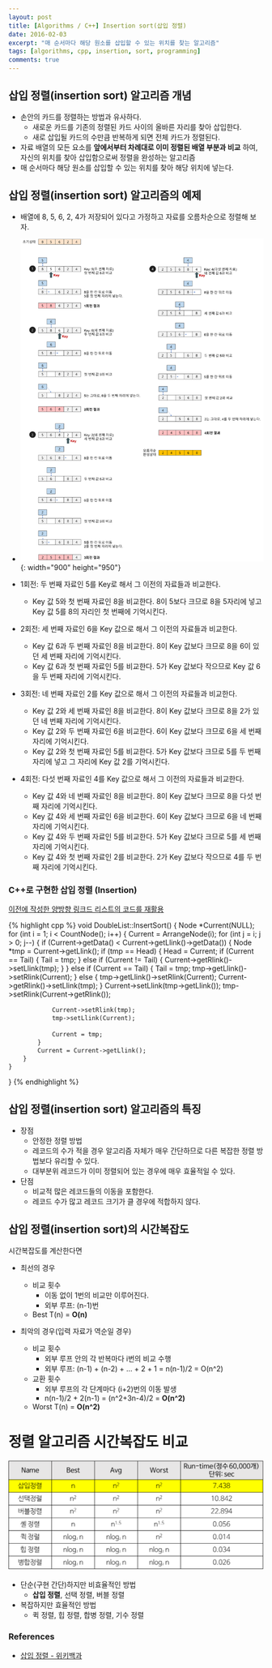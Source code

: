 ```yaml
---
layout: post
title: [Algorithms / C++] Insertion sort(삽입 정렬)
date: 2016-02-03
excerpt: "매 순서마다 해당 원소를 삽입할 수 있는 위치를 찾는 알고리즘"
tags: [algorithms, cpp, insertion, sort, programming]
comments: true
---
```


## 삽입 정렬(insertion sort) 알고리즘 개념
* 손안의 카드를 정렬하는 방법과 유사하다.
  * 새로운 카드를 기존의 정렬된 카드 사이의 올바른 자리를 찾아 삽입한다.
  * 새로 삽입될 카드의 수만큼 반복하게 되면 전체 카드가 정렬된다.
* 자료 배열의 모든 요소를 **앞에서부터 차례대로 이미 정렬된 배열 부분과 비교** 하여, 자신의 위치를 찾아 삽입함으로써 정렬을 완성하는 알고리즘
* 매 순서마다 해당 원소를 삽입할 수 있는 위치를 찾아 해당 위치에 넣는다.


## 삽입 정렬(insertion sort) 알고리즘의 예제
* 배열에 8, 5, 6, 2, 4가 저장되어 있다고 가정하고 자료를 오름차순으로 정렬해 보자.

* ![](/images/algorithms/insertion_sort/insertion-sort.png){: width="900" height="950"}

* 1회전: 두 번째 자료인 5를 Key로 해서 그 이전의 자료들과 비교한다.
  - Key 값 5와 첫 번째 자료인 8을 비교한다. 8이 5보다 크므로 8을 5자리에 넣고 Key 값 5를 8의 자리인 첫 번째에 기억시킨다.
* 2회전: 세 번째 자료인 6을 Key 값으로 해서 그 이전의 자료들과 비교한다.
  - Key 값 6과 두 번째 자료인 8을 비교한다. 8이 Key 값보다 크므로 8을 6이 있던 세 번째 자리에 기억시킨다.
  - Key 값 6과 첫 번째 자료인 5를 비교한다. 5가 Key 값보다 작으므로 Key 값 6을 두 번째 자리에 기억시킨다.
* 3회전: 네 번째 자료인 2를 Key 값으로 해서 그 이전의 자료들과 비교한다.
  - Key 값 2와 세 번째 자료인 8을 비교한다. 8이 Key 값보다 크므로 8을 2가 있던 네 번째 자리에 기억시킨다.
  - Key 값 2와 두 번째 자료인 6을 비교한다. 6이 Key 값보다 크므로 6을 세 번째 자리에 기억시킨다.
  - Key 값 2와 첫 번째 자료인 5를 비교한다. 5가 Key 값보다 크므로 5를 두 번째 자리에 넣고 그 자리에 Key 값 2를 기억시킨다.
* 4회전: 다섯 번째 자료인 4를 Key 값으로 해서 그 이전의 자료들과 비교한다.
  - Key 값 4와 네 번째 자료인 8을 비교한다. 8이 Key 값보다 크므로 8을 다섯 번째 자리에 기억시킨다.
  - Key 값 4와 세 번째 자료인 6을 비교한다. 6이 Key 값보다 크므로 6을 네 번째 자리에 기억시킨다.
  - Key 값 4와 두 번째 자료인 5를 비교한다. 5가 Key 값보다 크므로 5를 세 번째 자리에 기억시킨다.
  - Key 값 4와 첫 번째 자료인 2를 비교한다. 2가 Key 값보다 작으므로 4를 두 번째 자리에 기억시킨다.

### C++로 구현한 삽입 정렬 (Insertion)
[이전에 작성한 양방향 링크드 리스트의 코드를 재활용](https://kyungryeol1101.github.io/data-structures-linked-list-array/)

{% highlight cpp %}
void DoubleList::InsertSort() {
	Node *Current(NULL);
	for (int i = 1; i < CountNode(); i++) {
		Current = ArrangeNode(i);
		for (int j = i; j > 0; j--) {
			if (Current->getData() < Current->getLlink()->getData()) {
				Node *tmp = Current->getLlink();
				if (tmp == Head) {
					Head = Current;
					if (Current == Tail) {
						Tail = tmp;
					}
					else if (Current != Tail) {
						Current->getRlink()->setLlink(tmp);
					}
				}
				else if (Current == Tail) {
					Tail = tmp;
					tmp->getLlink()->setRlink(Current);
				}
				else {
					tmp->getLlink()->setRlink(Current);
					Current->getRlink()->setLlink(tmp);
				}
				Current->setLlink(tmp->getLlink());
				tmp->setRlink(Current->getRlink());

				Current->setRlink(tmp);
				tmp->setLlink(Current);

				Current = tmp;
			}
			Current = Current->getLlink();
		}
	}
}
{% endhighlight %}

## 삽입 정렬(insertion sort) 알고리즘의 특징
* 장점
  * 안정한 정렬 방법
  * 레코드의 수가 적을 경우 알고리즘 자체가 매우 간단하므로 다른 복잡한 정렬 방법보다 유리할 수 있다.
  * 대부분위 레코드가 이미 정렬되어 있는 경우에 매우 효율적일 수 있다.
* 단점
  * 비교적 많은 레코드들의 이동을 포함한다.
  * 레코드 수가 많고 레코드 크기가 클 경우에 적합하지 않다.

## 삽입 정렬(insertion sort)의 시간복잡도
시간복잡도를 계산한다면
* 최선의 경우
  * 비교 횟수
    * 이동 없이 1번의 비교만 이루어진다.
    * 외부 루프: (n-1)번
  * Best T(n) = **O(n)**

* 최악의 경우(입력 자료가 역순일 경우)
  * 비교 횟수
    * 외부 루프 안의 각 반복마다 i번의 비교 수행
    * 외부 루프: (n-1) + (n-2) + … + 2 + 1 = n(n-1)/2 = O(n^2)
  * 교환 횟수
    * 외부 루프의 각 단계마다 (i+2)번의 이동 발생
    * n(n-1)/2 + 2(n-1) = (n^2+3n-4)/2 = **O(n^2)**
  * Worst T(n) = **O(n^2)**


# 정렬 알고리즘 시간복잡도 비교

![](/images/algorithms/insertion_sort/sort-time-complexity.png)

* 단순(구현 간단)하지만 비효율적인 방법
  * **삽입 정렬**, 선택 정렬, 버블 정렬
* 복잡하지만 효율적인 방법
  * 퀵 정렬, 힙 정렬, 합병 정렬, 기수 정렬

### References

- [삽입 정렬 - 위키백과](https://ko.wikipedia.org/wiki/%EC%82%BD%EC%9E%85_%EC%A0%95%EB%A0%AC)
